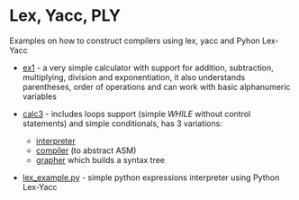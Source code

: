 # Lex, Yacc, PLY

Examples on how to construct compilers using lex, yacc and Pyhon Lex-Yacc

* [ex1](src/ex1/) - a very simple calculator with support for addition, subtraction, multiplying, division and exponentiation, it also understands parentheses, order of operations and can work with basic alphanumeric variables

* [calc3](src/calc3/) - includes loops support (simple _WHILE_ without control statements) and simple conditionals, has 3 variations:
    * [interpreter](src/calc3/calc3a.c)
    * [compiler](src/calc3/calc3b.c) (to abstract ASM)
    * [grapher](src/calc3/calc3g.c) which builds a syntax tree

* [lex_example.py](src/ply/lex_example.py) - simple python expressions interpreter using Python Lex-Yacc
